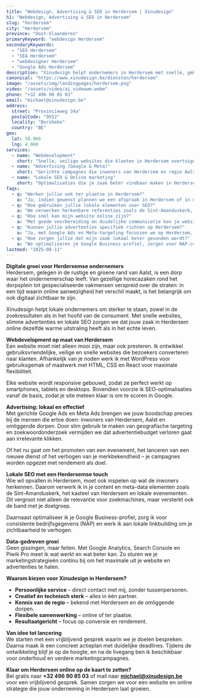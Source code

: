 ```yaml
---
title: "Webdesign, Advertising & SEO in Herdersem | Xinudesign"
h1: "Webdesign, Advertising & SEO in Herdersem"
slug: "herdersem"
city: "Herdersem"
province: "Oost-Vlaanderen"
primaryKeyword: "webdesign Herdersem"
secondaryKeywords:
  - "SEO Herdersem"
  - "SEA Herdersem"
  - "webdesigner Herdersem"
  - "Google Ads Herdersem"
description: "Xinudesign helpt ondernemers in Herdersem met snelle, gebruiksvriendelijke websites, gerichte advertentiecampagnes en lokale SEO die inspeelt op de troeven van de gemeente."
canonical: "https://www.xinudesign.be/diensten/herdersem"
image: "/assets/img/landingpages/herdersem.png"
video: "/assets/video/ai_videowm.webm"
phone: "+32 496 90 85 03"
email: "michael@xinudesign.be"
address:
  street: "Provincieweg 34a"
  postalCode: "9552"
  locality: "Borsbeke"
  country: "BE"
geo:
  lat: 50.966
  lng: 4.060
services:
  - name: "Webdevelopment"
    short: "Snelle, veilige websites die klanten in Herdersem overtuigen en converteren."
  - name: "Advertising (Google & Meta)"
    short: "Gerichte campagnes die inwoners van Herdersem en regio Aalst bereiken."
  - name: "Lokale SEO & Online marketing"
    short: "Optimalisaties die je zaak beter vindbaar maken in Herdersem en omgeving."
faqs:
  - q: "Werken jullie ook ter plaatse in Herdersem?"
    a: "Ja, indien gewenst plannen we een afspraak in Herdersem of in de regio, maar online meetings zijn ook mogelijk voor snelle opvolging."
  - q: "Hoe gebruiken jullie lokale elementen voor SEO?"
    a: "We verwerken herkenbare referenties zoals de Sint-Amanduskerk, het kasteel van Herdersem en evenementen zoals lokale jaarmarkten in je content en visuals."
  - q: "Hoe snel kan mijn website online zijn?"
    a: "Met goede voorbereiding en duidelijke communicatie kan je website doorgaans binnen 2 tot 4 weken live gaan."
  - q: "Kunnen jullie advertenties specifiek richten op Herdersem?"
    a: "Ja, met Google Ads en Meta-targeting focussen we op Herdersem, Aalst en omliggende gemeenten."
  - q: "Hoe zorgen jullie dat mijn zaak lokaal beter gevonden wordt?"
    a: "We optimaliseren je Google Business-profiel, zorgen voor NAP-consistentie en bouwen lokale backlinks rond zoekwoorden zoals 'webdesigner Herdersem'."
lastmod: "2025-08-11"
---
```


**Digitale groei voor Herdersemse ondernemers**  
Herdersem, gelegen in de rustige en groene rand van Aalst, is een dorp waar het ondernemerschap leeft. Van gezellige horecazaken rond het dorpsplein tot gespecialiseerde vakmensen verspreid over de straten: in een tijd waarin online aanwezigheid het verschil maakt, is het belangrijk om ook digitaal zichtbaar te zijn.

Xinudesign helpt lokale ondernemers om sterker te staan, zowel in de zoekresultaten als in het hoofd van de consument. Met snelle websites, slimme advertenties en lokale SEO zorgen we dat jouw zaak in Herdersem online dezelfde warme uitstraling heeft als in het echte leven.

**Webdevelopment op maat van Herdersem**  
Een website moet niet alleen mooi zijn, maar ook presteren. Ik ontwikkel gebruiksvriendelijke, veilige en snelle websites die bezoekers converteren naar klanten. Afhankelijk van je noden werk ik met WordPress voor gebruiksgemak of maatwerk met HTML, CSS en React voor maximale flexibiliteit.

Elke website wordt responsive gebouwd, zodat ze perfect werkt op smartphones, tablets en desktops. Bovendien voorzie ik SEO-optimalisaties vanaf de basis, zodat je site meteen klaar is om te scoren in Google.

**Advertising: lokaal en effectief**  
Met gerichte Google Ads en Meta Ads brengen we jouw boodschap precies bij de mensen die ertoe doen: inwoners van Herdersem, Aalst en omliggende dorpen. Door slim gebruik te maken van geografische targeting en zoekwoordonderzoek vermijden we dat advertentiebudget verloren gaat aan irrelevante klikken.

Of het nu gaat om het promoten van een evenement, het lanceren van een nieuwe dienst of het verhogen van je merkbekendheid – je campagnes worden opgezet met rendement als doel.

**Lokale SEO met een Herdersemse touch**  
Wie wil opvallen in Herdersem, moet ook inspelen op wat de inwoners herkennen. Daarom verwerk ik in je content en meta-data elementen zoals de Sint-Amanduskerk, het kasteel van Herdersem en lokale evenementen. Dit vergroot niet alleen de relevantie voor zoekmachines, maar versterkt ook de band met je doelgroep.

Daarnaast optimaliseer ik je Google Business-profiel, zorg ik voor consistente bedrijfsgegevens (NAP) en werk ik aan lokale linkbuilding om je zichtbaarheid te verhogen.

**Data-gedreven groei**  
Geen gissingen, maar feiten. Met Google Analytics, Search Console en Piwik Pro meet ik wat werkt en wat beter kan. Zo sturen we je marketingstrategieën continu bij om het maximale uit je website en advertenties te halen.

**Waarom kiezen voor Xinudesign in Herdersem?**

- **Persoonlijke service** – direct contact met mij, zonder tussenpersonen.
- **Creatief én technisch sterk** – alles in één partner.
- **Kennis van de regio** – bekend met Herdersem en de omliggende dorpen.
- **Flexibele samenwerking** – online of ter plaatse.
- **Resultaatgericht** – focus op conversie en rendement.

**Van idee tot lancering**  
We starten met een vrijblijvend gesprek waarin we je doelen bespreken. Daarna maak ik een concreet actieplan met duidelijke deadlines. Tijdens de ontwikkeling blijf je op de hoogte, en na de livegang ben ik beschikbaar voor onderhoud en verdere marketingcampagnes.

**Klaar om Herdersem online op de kaart te zetten?**  
Bel gratis naar **+32 496 90 85 03** of mail naar **[michael@xinudesign.be](mailto:michael@xinudesign.be)** voor een vrijblijvend gesprek. Samen zorgen we voor een website en online strategie die jouw onderneming in Herdersem laat groeien.
